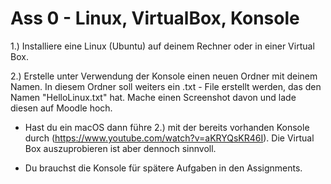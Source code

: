 # Ass 0 - Linux, VirtualBox, Konsole

1.) Installiere eine Linux (Ubuntu) auf deinem Rechner oder in einer Virtual Box.

2.) Erstelle unter Verwendung der Konsole einen neuen Ordner mit deinem Namen. In diesem Ordner soll weiters ein .txt - File erstellt werden, das den Namen "HelloLinux.txt" hat. Mache einen Screenshot davon und lade diesen auf Moodle hoch. 

* Hast du ein macOS dann führe 2.) mit der bereits vorhanden Konsole durch (https://www.youtube.com/watch?v=aKRYQsKR46I). Die Virtual Box auszuprobieren ist aber dennoch sinnvoll.
  
* Du brauchst die Konsole für spätere Aufgaben in den Assignments. 

